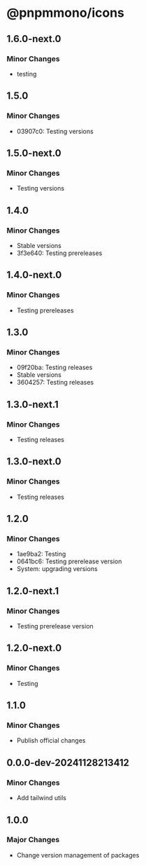 # @pnpmmono/icons

## 1.6.0-next.0

### Minor Changes

- testing

## 1.5.0

### Minor Changes

- 03907c0: Testing versions

## 1.5.0-next.0

### Minor Changes

- Testing versions

## 1.4.0

### Minor Changes

- Stable versions
- 3f3e640: Testing prereleases

## 1.4.0-next.0

### Minor Changes

- Testing prereleases

## 1.3.0

### Minor Changes

- 09f20ba: Testing releases
- Stable versions
- 3604257: Testing releases

## 1.3.0-next.1

### Minor Changes

- Testing releases

## 1.3.0-next.0

### Minor Changes

- Testing releases

## 1.2.0

### Minor Changes

- 1ae9ba2: Testing
- 0641bc6: Testing prerelease version
- System: upgrading versions

## 1.2.0-next.1

### Minor Changes

- Testing prerelease version

## 1.2.0-next.0

### Minor Changes

- Testing

## 1.1.0

### Minor Changes

- Publish official changes

## 0.0.0-dev-20241128213412

### Minor Changes

- Add tailwind utils

## 1.0.0

### Major Changes

- Change version management of packages
